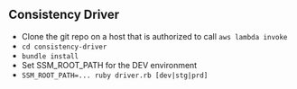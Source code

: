 ## Consistency Driver

- Clone the git repo on a host that is authorized to call `aws lambda invoke`
- `cd consistency-driver`
- `bundle install`
- Set SSM_ROOT_PATH for the DEV environment
- `SSM_ROOT_PATH=... ruby driver.rb [dev|stg|prd]`